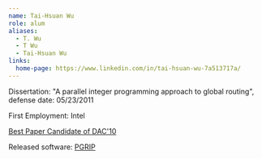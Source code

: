 ```yaml
---
name: Tai-Hsuan Wu
role: alum
aliases:
  - T. Wu
  - T Wu
  - Tai-Hsuan Wu
links:
  home-page: https://www.linkedin.com/in/tai-hsuan-wu-7a513717a/
---
```


Dissertation: "A parallel integer programming approach to global routing", defense date: 05/23/2011

First Employment: Intel

[Best Paper Candidate of DAC'10](https://www.dac.com/About/Conference-Archive/47th-DAC-2010/Best-Paper)

Released software: [PGRIP](https://github.com/WISCAD/PGRIP)

